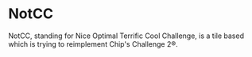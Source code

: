 # NotCC

NotCC, standing for Nice Optimal Terrific Cool Challenge, is a tile based which is trying to reimplement Chip's Challenge 2®.
